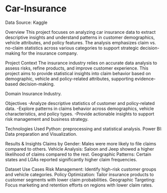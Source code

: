 # Car-Insurance

Data Source: Kaggle

Overview
This project focuses on analyzing car insurance data to extract descriptive insights and understand patterns in customer demographics, vehicle attributes, and policy features. The analysis emphasizes claim vs. no-claim statistics across various categories to support strategic decision-making for the insurance company.

Project Context
The insurance industry relies on accurate data analysis to assess risks, refine products, and improve customer experience. This project aims to provide statistical insights into claim behavior based on demographic, vehicle and policy-related attributes, supporting evidence-based decision-making.

Domain
Insurance Industry.

Objectives
-Analyze descriptive statistics of customer and policy-related data.
-Explore patterns in claims behavior across demographics, vehicle characteristics, and policy types.
-Provide actionable insights to support risk management and business strategy.

Technologies Used
Python: preprocessing and statistical analysis.
Power BI: Data preparation and Visualization.

Results & Insights
Claims by Gender: Males were more likely to file claims compared to others.
Vehicle Analysis: Saloon and Jeep showed a higher likelihood of claims compared to the rest.
Geographic Patterns: Certain states and LGAs reported significantly higher claim frequencies.

Dataset Use Cases
Risk Management: Identify high-risk customer groups and vehicle categories.
Policy Optimization: Tailor insurance products to customer segments with lower claim probabilities.
Geographic Targeting: Focus marketing and retention efforts on regions with lower claim rates.
